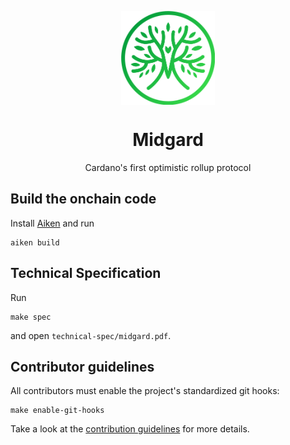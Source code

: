 <p align="center">
  <img width="150px" src="technical-spec/images/midgard-icon-green.png" align="center" alt="Midgard Logo"/>
  <h1 align="center">Midgard</h1>
  <p align="center">Cardano's first optimistic rollup protocol</p>
</p>

## Build the onchain code

Install [Aiken](https://aiken-lang.org/) and run 

``` 
aiken build
```

## Technical Specification

Run 
```
make spec
```

 and open `technical-spec/midgard.pdf`.

## Contributor guidelines

All contributors must enable the project's standardized git hooks:

```
make enable-git-hooks
```

Take a look at the [contribution guidelines](./CONTRIBUTING.md) for more details.
